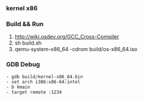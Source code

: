 ### kernel x86

### Build && Run

1. http://wiki.osdev.org/GCC_Cross-Compiler
2. sh build.sh
3. qemu-system-x86_64 -cdrom build/os-x86_64.iso

### GDB Debug

    - gdb build/kernel-x86_64.bin
    - set arch i386:x86-64:intel
    - b kmain
    - target remote :1234
